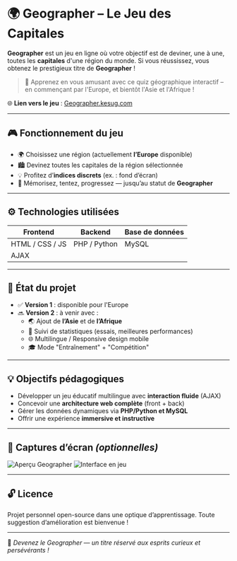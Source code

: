 # 🌍 Geographer – Le Jeu des Capitales

**Geographer** est un jeu en ligne où votre objectif est de deviner, une à une, toutes les **capitales** d'une région du monde. Si vous réussissez, vous obtenez le prestigieux titre de **Geographer** !

> 🧠 Apprenez en vous amusant avec ce quiz géographique interactif – en commençant par l'Europe, et bientôt l'Asie et l'Afrique !

🌐 **Lien vers le jeu** : [Geographer.kesug.com](https://geographer.kesug.com)

---

## 🎮 Fonctionnement du jeu

- 🌍 Choisissez une région (actuellement **l’Europe** disponible)
- 🏙️ Devinez toutes les capitales de la région sélectionnée
- 💡 Profitez d’**indices discrets** (ex. : fond d’écran)
- 🧠 Mémorisez, tentez, progressez — jusqu’au statut de **Geographer**

---

## ⚙️ Technologies utilisées

| Frontend         | Backend         | Base de données |
|------------------|------------------|------------------|
| HTML / CSS / JS  | PHP / Python     | MySQL            |
| AJAX             |                  |                  |

---

## 🚧 État du projet

- ✅ **Version 1** : disponible pour l'Europe
- 🔜 **Version 2** : à venir avec :
  - 🌏 Ajout de **l’Asie** et de **l’Afrique**
  - 🔢 Suivi de statistiques (essais, meilleures performances)
  - 🌐 Multilingue / Responsive design mobile
  - 🎓 Mode "Entraînement" + "Compétition"

---

## 💡 Objectifs pédagogiques

- Développer un jeu éducatif multilingue avec **interaction fluide** (AJAX)
- Concevoir une **architecture web complète** (front + back)
- Gérer les données dynamiques via **PHP/Python et MySQL**
- Offrir une expérience **immersive et instructive**

---

## 📸 Captures d’écran *(optionnelles)*

![Aperçu Geographer](screenshot1.png)
![Interface en jeu](screenshot2.png)

---

## 🔓 Licence

Projet personnel open-source dans une optique d’apprentissage. Toute suggestion d’amélioration est bienvenue !

---

🧭 *Devenez le Geographer — un titre réservé aux esprits curieux et persévérants !*
